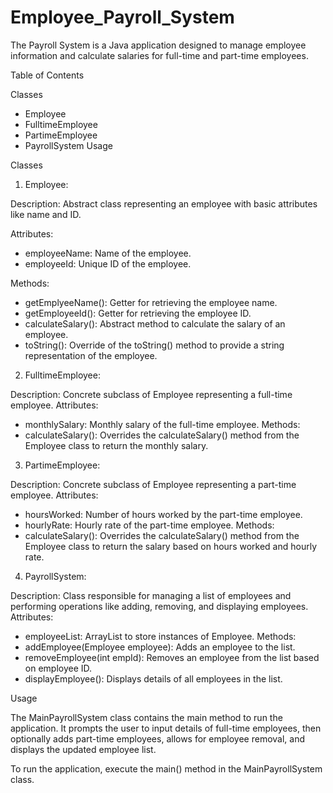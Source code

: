# Employee_Payroll_System

The Payroll System is a Java application designed to manage employee information and calculate salaries for full-time and part-time employees.

Table of Contents

Classes
  - Employee
  - FulltimeEmployee
  - PartimeEmployee
  - PayrollSystem
Usage

Classes

1) Employee:

Description: Abstract class representing an employee with basic attributes like name and ID.

Attributes:
- employeeName: Name of the employee.
- employeeId: Unique ID of the employee.

Methods:
- getEmplyeeName(): Getter for retrieving the employee name.
- getEmployeeId(): Getter for retrieving the employee ID.
- calculateSalary(): Abstract method to calculate the salary of an employee.
- toString(): Override of the toString() method to provide a string representation of the employee.

2) FulltimeEmployee:

Description: Concrete subclass of Employee representing a full-time employee.
Attributes:
- monthlySalary: Monthly salary of the full-time employee.
Methods:
- calculateSalary(): Overrides the calculateSalary() method from the Employee class to return the monthly salary.

3) PartimeEmployee:

Description: Concrete subclass of Employee representing a part-time employee.
Attributes:
- hoursWorked: Number of hours worked by the part-time employee.
- hourlyRate: Hourly rate of the part-time employee.
Methods:
- calculateSalary(): Overrides the calculateSalary() method from the Employee class to return the salary based on hours worked and hourly rate.

4) PayrollSystem:

Description: Class responsible for managing a list of employees and performing operations like adding, removing, and displaying employees.
Attributes:
- employeeList: ArrayList to store instances of Employee.
Methods:
- addEmployee(Employee employee): Adds an employee to the list.
- removeEmployee(int empId): Removes an employee from the list based on employee ID.
- displayEmployee(): Displays details of all employees in the list.

Usage

The MainPayrollSystem class contains the main method to run the application. It prompts the user to input details of full-time employees, then optionally adds part-time employees, allows for employee removal, and displays the updated employee list.

To run the application, execute the main() method in the MainPayrollSystem class.
